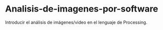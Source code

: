 # Analisis-de-imagenes-por-software
Introducir el análisis de imágenes/video en el lenguaje de Processing.
